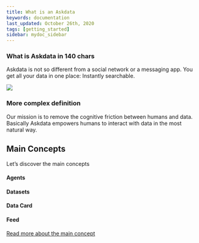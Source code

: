 ```yaml
---
title: What is an Askdata
keywords: documentation
last_updated: October 26th, 2020
tags: [getting_started]
sidebar: mydoc_sidebar
---
```


### What is Askdata in 140 chars

Askdata is not so different from a social network or a messaging app. 
You get all your data in one place: Instantly searchable.

<img src="https://docs.askdata.com/images/illustrations/docs/What-is-askdata.png" style="max-width:260px" />

### More complex definition

Our mission is to remove the cognitive friction between humans and data.
Basically Askdata empowers humans to interact with data in the most natural way.

## Main Concepts

Let’s discover the main concepts

#### Agents
#### Datasets
#### Data Card
#### Feed

[Read more about the main concept](main-concepts)
